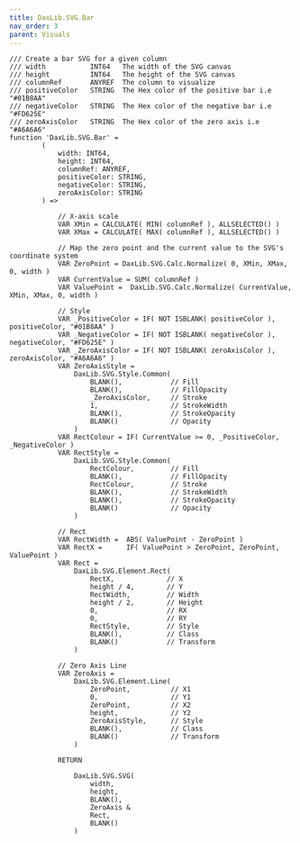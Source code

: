 ```yaml
---
title: DaxLib.SVG.Bar
nav_order: 3
parent: Visuals
---
```


	/// Create a bar SVG for a given column
	/// width			INT64	The width of the SVG canvas
	/// height			INT64	The height of the SVG canvas
	/// columnRef		ANYREF	The column to visualize
	/// positiveColor	STRING	The Hex color of the positive bar i.e "#01B8AA"
	/// negativeColor	STRING	The Hex color of the negative bar i.e "#FD625E"
	/// zeroAxisColor	STRING	The Hex color of the zero axis i.e "#A6A6A6"
	function 'DaxLib.SVG.Bar' = 
			(
				width: INT64,
				height: INT64,
				columnRef: ANYREF,
				positiveColor: STRING,
				negativeColor: STRING,
				zeroAxisColor: STRING
			) =>

				// X-axis scale
				VAR XMin = CALCULATE( MIN( columnRef ), ALLSELECTED() ) 
				VAR XMax = CALCULATE( MAX( columnRef ), ALLSELECTED() ) 

				// Map the zero point and the current value to the SVG's coordinate system
				VAR ZeroPoint = DaxLib.SVG.Calc.Normalize( 0, XMin, XMax, 0, width )
				VAR CurrentValue = SUM( columnRef )
				VAR ValuePoint =  DaxLib.SVG.Calc.Normalize( CurrentValue, XMin, XMax, 0, width )

				// Style
				VAR _PositiveColor = IF( NOT ISBLANK( positiveColor ), positiveColor, "#01B8AA" )
				VAR _NegativeColor = IF( NOT ISBLANK( negativeColor ), negativeColor, "#FD625E" )
				VAR _ZeroAxisColor = IF( NOT ISBLANK( zeroAxisColor ), zeroAxisColor, "#A6A6A6" )
				VAR ZeroAxisStyle =
					DaxLib.SVG.Style.Common(
						BLANK(),			// Fill
						BLANK(),			// FillOpacity
						_ZeroAxisColor,		// Stroke
						1,					// StrokeWidth
						BLANK(),			// StrokeOpacity
						BLANK()				// Opacity
					)
				VAR RectColour = IF( CurrentValue >= 0, _PositiveColor, _NegativeColor )
				VAR RectStyle =
					DaxLib.SVG.Style.Common(
						RectColour,			// Fill
						BLANK(),			// FillOpacity
						RectColour,			// Stroke
						BLANK(),			// StrokeWidth
						BLANK(),			// StrokeOpacity
						BLANK()				// Opacity
					)

				// Rect
				VAR RectWidth =  ABS( ValuePoint - ZeroPoint )
				VAR RectX =		 IF( ValuePoint > ZeroPoint, ZeroPoint, ValuePoint )
				VAR Rect = 
					DaxLib.SVG.Element.Rect(
						RectX,             // X
						height / 4,        // Y
						RectWidth,         // Width
						height / 2,        // Height
						0,                 // RX
						0,                 // RY
						RectStyle,         // Style
						BLANK(),           // Class
						BLANK()            // Transform
					)

				// Zero Axis Line
				VAR ZeroAxis = 
					DaxLib.SVG.Element.Line(
						ZeroPoint,         	// X1
						0,                	// Y1
						ZeroPoint,          // X2
						height,				// Y2
						ZeroAxisStyle,    	// Style
						BLANK(),            // Class
						BLANK()             // Transform
					)

				RETURN 
				
					DaxLib.SVG.SVG(
						width,
						height,
						BLANK(),
						ZeroAxis &
						Rect,
						BLANK()
					)